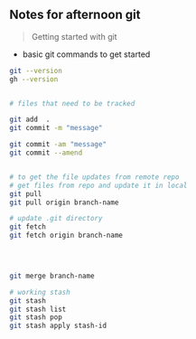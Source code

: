 ## Notes for afternoon git 
> Getting started with git 


* basic git commands to get started

```bash 
git --version 
gh --version 


# files that need to be tracked 

git add  . 
git commit -m "message" 

git commit -am "message" 
git commit --amend 


# to get the file updates from remote repo 
# get files from repo and update it in local 
git pull 
git pull origin branch-name

# update .git directory 
git fetch 
git fetch origin branch-name 
 



git merge branch-name

# working stash 
git stash 
git stash list 
git stash pop 
git stash apply stash-id 

```